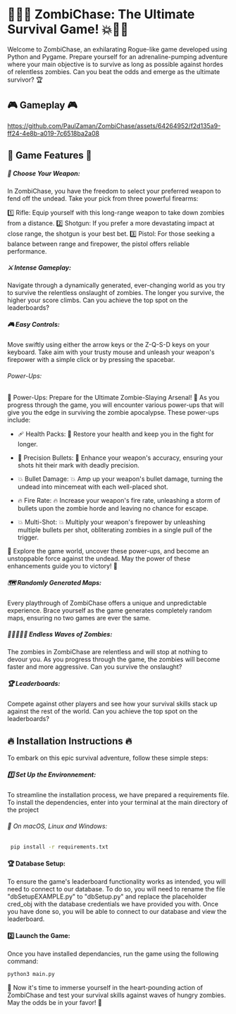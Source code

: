 # 🧟‍♂️💥 ZombiChase: The Ultimate Survival Game! 💥🧟‍♀️

Welcome to ZombiChase, an exhilarating Rogue-like game developed using Python and Pygame. Prepare yourself for an adrenaline-pumping adventure where your main objective is to survive as long as possible against hordes of relentless zombies. Can you beat the odds and emerge as the ultimate survivor? 🏆

## 🎮 Gameplay 🎮

https://github.com/PaulZaman/ZombiChase/assets/64264952/f2d135a9-ff24-4e8b-a019-7c6518ba2a08


## 🌟 Game Features 🌟

##### 🔫 Choose Your Weapon:
In ZombiChase, you have the freedom to select your preferred weapon to fend off the undead. Take your pick from three powerful firearms:

1️⃣ Rifle: Equip yourself with this long-range weapon to take down zombies from a distance.
2️⃣ Shotgun: If you prefer a more devastating impact at close range, the shotgun is your best bet.
3️⃣ Pistol: For those seeking a balance between range and firepower, the pistol offers reliable performance.

##### ⚔️ Intense Gameplay:
Navigate through a dynamically generated, ever-changing world as you try to survive the relentless onslaught of zombies. The longer you survive, the higher your score climbs. Can you achieve the top spot on the leaderboards?

##### 🎮 Easy Controls:
Move swiftly using either the arrow keys or the Z-Q-S-D keys on your keyboard. Take aim with your trusty mouse and unleash your weapon's firepower with a simple click or by pressing the spacebar.


###### Power-Ups:
🚀 Power-Ups: Prepare for the Ultimate Zombie-Slaying Arsenal! 🚀
As you progress through the game, you will encounter various power-ups that will give you the edge in surviving the zombie apocalypse. These power-ups include:

- 🩹 Health Packs: 💖 Restore your health and keep you in the fight for longer.

- 🎯 Precision Bullets: 🎯 Enhance your weapon's accuracy, ensuring your shots hit their mark with deadly precision.

- 💥 Bullet Damage: 💥 Amp up your weapon's bullet damage, turning the undead into mincemeat with each well-placed shot.

- 🔥 Fire Rate: 🔥 Increase your weapon's fire rate, unleashing a storm of bullets upon the zombie horde and leaving no chance for escape.

- 💥 Multi-Shot: 💥 Multiply your weapon's firepower by unleashing multiple bullets per shot, obliterating zombies in a single pull of the trigger.

🔮 Explore the game world, uncover these power-ups, and become an unstoppable force against the undead. May the power of these enhancements guide you to victory! 🔮


##### 🗺️ Randomly Generated Maps:
Every playthrough of ZombiChase offers a unique and unpredictable experience. Brace yourself as the game generates completely random maps, ensuring no two games are ever the same.

##### 🧟‍♀️🧟‍♂️💥 Endless Waves of Zombies:
The zombies in ZombiChase are relentless and will stop at nothing to devour you. As you progress through the game, the zombies will become faster and more aggressive. Can you survive the onslaught?

##### 🏆 Leaderboards:
Compete against other players and see how your survival skills stack up against the rest of the world. Can you achieve the top spot on the leaderboards?

## 🔥 Installation Instructions 🔥

To embark on this epic survival adventure, follow these simple steps:

##### 1️⃣ Set Up the Environnement:
To streamline the installation process, we have prepared a requirements file. To install the dependencies, enter into your terminal at the main directory of the project

###### 🚀 On macOS, Linux and Windows:
```bash
 pip install -r requirements.txt 
 ```

#### 🏆 Database Setup:

To ensure the game's leaderboard functionality works as intended, you will need to connect to our database. To do so, you will need to rename the file "dbSetupEXAMPLE.py" to "dbSetup.py" and replace the placeholder cred_obj with the database credentials we have provided you with. Once you have done so, you will be able to connect to our database and view the leaderboard.


#### 2️⃣ Launch the Game:
Once you have installed dependancies, run the game using the following command:

```bash
python3 main.py
```

🎉 Now it's time to immerse yourself in the heart-pounding action of ZombiChase and test your survival skills against waves of hungry zombies. May the odds be in your favor! 🎉

